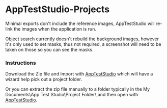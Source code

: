 # AppTestStudio-Projects

Minimal exports don't include the reference images, AppTestStudio will re-link the images when the application is run.  

Object search currently doesn't rebuild the background images, however it's only used to set masks, thus not required, a screenshot will need to be taken on those so you can see the masks.

### Instructions
Download the Zip file and Import with [AppTestStudio](https://github.com/DanielHarrod/AppTestStudio) which will have a wizard help pick out a project folder.

Or you can extract the zip file manually to a folder typically in the My Documents\App Test Studio\Project Folder\ and then open with [AppTestStudio](https://github.com/DanielHarrod/AppTestStudio).
